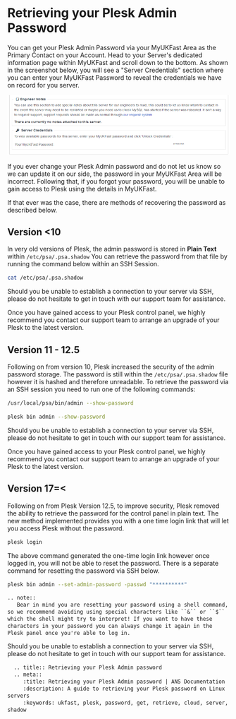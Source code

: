 # Retrieving your Plesk Admin Password

You can get your Plesk Admin Password via your MyUKFast Area as the Primary Contact on your Account.
Head to your Server's dedicated information page within MyUKFast and scroll down to the bottom.
As shown in the screenshot below, you will see a "Server Credentials" section where you can enter your MyUKFast Password to reveal the credentials we have on record for you server.

![Server Credentials](files/servercredentials.PNG)

If you ever change your Plesk Admin password and do not let us know so we can update it on our side, the password in your MyUKFast Area will be incorrect.
Following that, if you forgot your password, you will be unable to gain access to Plesk using the details in MyUKFast.

If that ever was the case, there are methods of recovering the password as described below.

## Version <10

In very old versions of Plesk, the admin password is stored in **Plain Text** within `/etc/psa/.psa.shadow`
You can retrieve the password from that file by running the command below within an SSH Session.

```bash
cat /etc/psa/.psa.shadow
```
Should you be unable to establish a connection to your server via SSH, please do not hesitate to get in touch with our support team for assistance.

Once you have gained access to your Plesk control panel, we highly recommend you contact our support team to arrange an upgrade of your Plesk to the latest version.

## Version 11 - 12.5

Following on from version 10, Plesk increased the security of the admin password storage. The password is still within the `/etc/psa/.psa.shadow` file however it is hashed and therefore unreadable. To retrieve the password via an SSH session you need to run one of the following commands:

```bash
/usr/local/psa/bin/admin --show-password
```

```bash
plesk bin admin --show-password
```

Should you be unable to establish a connection to your server via SSH, please do not hesitate to get in touch with our support team for assistance.

Once you have gained access to your Plesk control panel, we highly recommend you contact our support team to arrange an upgrade of your Plesk to the latest version.

## Version 17=<

Following on from Plesk Version 12.5, to improve security, Plesk removed the ability to retrieve the password for the control panel in plain text.
The new method implemented provides you with a one time login link that will let you access Plesk without the password.

```bash
plesk login
```

The above command generated the one-time login link however once logged in, you will not be able to reset the password.
There is a separate command for resetting the password via SSH below.

```bash
plesk bin admin --set-admin-password -passwd "**********"
```

```eval_rst
.. note::
   Bear in mind you are resetting your password using a shell command, so we recommend avoiding using special characters like ``&`` or ``$`` which the shell might try to interpret! If you want to have these characters in your password you can always change it again in the Plesk panel once you're able to log in.
```

Should you be unable to establish a connection to your server via SSH, please do not hesitate to get in touch with our support team for assistance.

```eval_rst
  .. title:: Retrieving your Plesk Admin password
  .. meta::
     :title: Retrieving your Plesk Admin password | ANS Documentation
     :description: A guide to retrieving your Plesk password on Linux servers
     :keywords: ukfast, plesk, password, get, retrieve, cloud, server, shadow
```